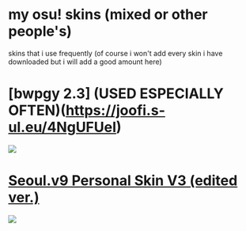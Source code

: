 # my osu! skins (mixed or other people's)
skins that i use frequently (of course i won't add every skin i have downloaded but i will add a good amount here)

# [bwpgy 2.3] (USED ESPECIALLY OFTEN)(https://joofi.s-ul.eu/4NgUFUeI)
![](https://osu.ppy.sh/ss/11928924)

# [Seoul.v9 Personal Skin V3 (edited ver.)](https://joofi.s-ul.eu/EnCLB4td)
![](https://osu.ppy.sh/ss/11928910)
